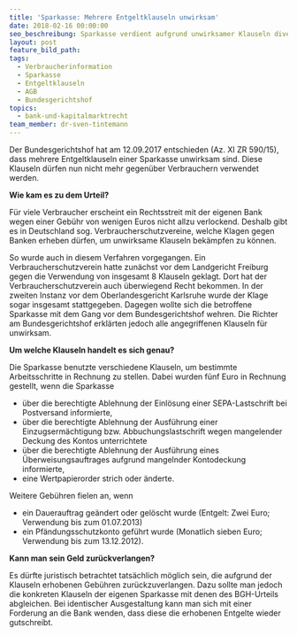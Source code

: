 ```yaml
---
title: 'Sparkasse: Mehrere Entgeltklauseln unwirksam'
date: 2018-02-16 00:00:00
seo_beschreibung: Sparkasse verdient aufgrund unwirksamer Klauseln diverse Entgelte.
layout: post
feature_bild_path:
tags:
  - Verbraucherinformation
  - Sparkasse
  - Entgeltklauseln
  - AGB
  - Bundesgerichtshof
topics:
  - bank-und-kapitalmarktrecht
team_member: dr-sven-tintemann
---
```


Der Bundesgerichtshof hat am 12.09.2017 entschieden (Az. XI ZR 590/15), dass mehrere Entgeltklauseln einer Sparkasse unwirksam sind. Diese Klauseln dürfen nun nicht mehr gegenüber Verbrauchern verwendet werden.

**Wie kam es zu dem Urteil?**

Für viele Verbraucher erscheint ein Rechtsstreit mit der eigenen Bank wegen einer Gebühr von wenigen Euros nicht allzu verlockend. Deshalb gibt es in Deutschland sog. Verbraucherschutzvereine, welche Klagen gegen Banken erheben dürfen, um unwirksame Klauseln bekämpfen zu können.

So wurde auch in diesem Verfahren vorgegangen. Ein Verbraucherschutzverein hatte zunächst vor dem Landgericht Freiburg gegen die Verwendung von insgesamt 8 Klauseln geklagt. Dort hat der Verbraucherschutzverein auch überwiegend Recht bekommen. In der zweiten Instanz vor dem Oberlandesgericht Karlsruhe wurde der Klage sogar insgesamt stattgegeben. Dagegen wollte sich die betroffene Sparkasse mit dem Gang vor dem Bundesgerichtshof wehren. Die Richter am Bundesgerichtshof erklärten jedoch alle angegriffenen Klauseln für unwirksam.

**Um welche Klauseln handelt es sich genau?**

Die Sparkasse benutzte verschiedene Klauseln, um bestimmte Arbeitsschritte in Rechnung zu stellen. Dabei wurden fünf Euro in Rechnung gestellt, wenn die Sparkasse

* über die berechtigte Ablehnung der Einlösung einer SEPA-Lastschrift bei Postversand informierte,
* über die berechtigte Ablehnung der Ausführung einer Einzugsermächtigung bzw. Abbuchungslastschrift wegen mangelender Deckung des Kontos unterrichtete
* über die berechtigte Ablehnung der Ausführung eines Überweisungsauftrages aufgrund mangelnder Kontodeckung informierte,
* eine Wertpapierorder strich oder änderte.

Weitere Gebühren fielen an, wenn

* ein Dauerauftrag geändert oder gelöscht wurde (Entgelt: Zwei Euro; Verwendung bis zum 01.07.2013)
* ein Pfändungsschutzkonto geführt wurde (Monatlich sieben Euro; Verwendung bis zum 13.12.2012).

**Kann man sein Geld zurückverlangen?**

Es dürfte juristisch betrachtet tatsächlich möglich sein, die aufgrund der Klauseln erhobenen Gebühren zurückzuverlangen. Dazu sollte man jedoch die konkreten Klauseln der eigenen Sparkasse mit denen des BGH-Urteils abgleichen. Bei identischer Ausgestaltung kann man sich mit einer Forderung an die Bank wenden, dass diese die erhobenen Entgelte wieder gutschreibt.